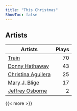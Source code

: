 ```yaml
---
title: "This Christmas"
ShowToc: false
---
```


## Artists
Artists | Plays 
----- | -----: 
[Train](/artists/train-90187) | 70
[Donny Hathaway](/artists/donny-hathaway-58582) | 43
[Christina Aguilera](/artists/christina-aguilera-34786) | 25
[Mary J. Blige](/artists/mary-j-blige-39258) | 17
[Jeffrey Osborne](/artists/jeffrey-osborne-40238) | 2

{{< more >}}
